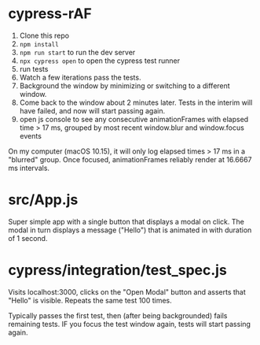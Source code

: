 # cypress-rAF

1. Clone this repo
2. `npm install`
3. `npm run start` to run the dev server
4. `npx cypress open` to open the cypress test runner
5. run tests
6. Watch a few iterations pass the tests.
7. Background the window by minimizing or switching to a different window.
8. Come back to the window about 2 minutes later. Tests in the interim will have failed, and now will start passing again.
9. open js console to see any consecutive animationFrames with elapsed time > 17 ms, grouped by most recent window.blur and window.focus events

On my computer (macOS 10.15), it will only log elapsed times > 17 ms in a "blurred" group. Once focused, animationFrames reliably render at 16.6667 ms intervals.


# src/App.js
Super simple app with a single button that displays a modal on click. The modal in turn displays a message ("Hello") that is animated in with duration of 1 second.

# cypress/integration/test_spec.js
Visits localhost:3000, clicks on the "Open Modal" button and asserts that "Hello" is visible. Repeats the same test 100 times.

Typically passes the first test, then (after being backgrounded) fails remaining tests. IF you focus the test window again, tests will start passing again.